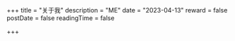 +++
title = "关于我"
description = "ME"
date = "2023-04-13"
reward = false
postDate = false
readingTime = false

+++

